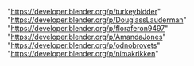 "https://developer.blender.org/p/turkeybidder"
"https://developer.blender.org/p/DouglassLauderman"
"https://developer.blender.org/p/floraferon9497"
"https://developer.blender.org/p/AmandaJones"
"https://developer.blender.org/p/odnobrovets"
"https://developer.blender.org/p/nimakrikken"
 
